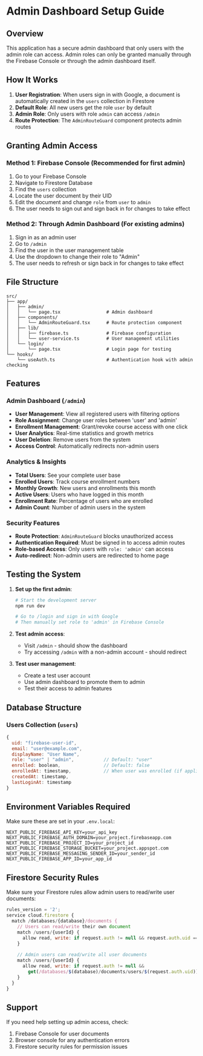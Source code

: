 # Admin Dashboard Setup Guide

## Overview
This application has a secure admin dashboard that only users with the admin role can access. Admin roles can only be granted manually through the Firebase Console or through the admin dashboard itself.

## How It Works
1. **User Registration**: When users sign in with Google, a document is automatically created in the `users` collection in Firestore
2. **Default Role**: All new users get the role `user` by default
3. **Admin Role**: Only users with role `admin` can access `/admin`
4. **Route Protection**: The `AdminRouteGuard` component protects admin routes

## Granting Admin Access

### Method 1: Firebase Console (Recommended for first admin)
1. Go to your Firebase Console
2. Navigate to Firestore Database
3. Find the `users` collection
4. Locate the user document by their UID
5. Edit the document and change `role` from `user` to `admin`
6. The user needs to sign out and sign back in for changes to take effect

### Method 2: Through Admin Dashboard (For existing admins)
1. Sign in as an admin user
2. Go to `/admin`
3. Find the user in the user management table
4. Use the dropdown to change their role to "Admin"
5. The user needs to refresh or sign back in for changes to take effect

## File Structure

```
src/
├── app/
│   ├── admin/
│   │   └── page.tsx                 # Admin dashboard
│   ├── components/
│   │   └── AdminRouteGuard.tsx      # Route protection component
│   ├── lib/
│   │   ├── firebase.ts              # Firebase configuration
│   │   └── user-service.ts          # User management utilities
│   └── login/
│       └── page.tsx                 # Login page for testing
└── hooks/
    └── useAuth.ts                   # Authentication hook with admin checking
```

## Features

### Admin Dashboard (`/admin`)
- **User Management**: View all registered users with filtering options
- **Role Assignment**: Change user roles between 'user' and 'admin'  
- **Enrollment Management**: Grant/revoke course access with one click
- **User Analytics**: Real-time statistics and growth metrics
- **User Deletion**: Remove users from the system
- **Access Control**: Automatically redirects non-admin users

### Analytics & Insights
- **Total Users**: See your complete user base
- **Enrolled Users**: Track course enrollment numbers
- **Monthly Growth**: New users and enrollments this month
- **Active Users**: Users who have logged in this month
- **Enrollment Rate**: Percentage of users who are enrolled
- **Admin Count**: Number of admin users in the system

### Security Features
- **Route Protection**: `AdminRouteGuard` blocks unauthorized access
- **Authentication Required**: Must be signed in to access admin routes
- **Role-based Access**: Only users with `role: 'admin'` can access
- **Auto-redirect**: Non-admin users are redirected to home page

## Testing the System

1. **Set up the first admin**:
   ```bash
   # Start the development server
   npm run dev
   
   # Go to /login and sign in with Google
   # Then manually set role to 'admin' in Firebase Console
   ```

2. **Test admin access**:
   - Visit `/admin` - should show the dashboard
   - Try accessing `/admin` with a non-admin account - should redirect

3. **Test user management**:
   - Create a test user account
   - Use admin dashboard to promote them to admin
   - Test their access to admin features

## Database Structure

### Users Collection (`users`)
```javascript
{
  uid: "firebase-user-id",
  email: "user@example.com", 
  displayName: "User Name",
  role: "user" | "admin",           // Default: "user"
  enrolled: boolean,                // Default: false
  enrolledAt: timestamp,            // When user was enrolled (if applicable)
  createdAt: timestamp,
  lastLoginAt: timestamp
}
```

## Environment Variables Required
Make sure these are set in your `.env.local`:
```
NEXT_PUBLIC_FIREBASE_API_KEY=your_api_key
NEXT_PUBLIC_FIREBASE_AUTH_DOMAIN=your_project.firebaseapp.com
NEXT_PUBLIC_FIREBASE_PROJECT_ID=your_project_id
NEXT_PUBLIC_FIREBASE_STORAGE_BUCKET=your_project.appspot.com
NEXT_PUBLIC_FIREBASE_MESSAGING_SENDER_ID=your_sender_id
NEXT_PUBLIC_FIREBASE_APP_ID=your_app_id
```

## Firestore Security Rules
Make sure your Firestore rules allow admin users to read/write user documents:

```javascript
rules_version = '2';
service cloud.firestore {
  match /databases/{database}/documents {
    // Users can read/write their own document
    match /users/{userId} {
      allow read, write: if request.auth != null && request.auth.uid == userId;
    }
    
    // Admin users can read/write all user documents
    match /users/{userId} {
      allow read, write: if request.auth != null && 
        get(/databases/$(database)/documents/users/$(request.auth.uid)).data.role == 'admin';
    }
  }
}
```

## Support
If you need help setting up admin access, check:
1. Firebase Console for user documents
2. Browser console for any authentication errors
3. Firestore security rules for permission issues
